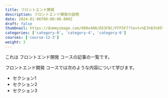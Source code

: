 ```yaml
---
title: フロントエンド開発
description: フロントエンド開発の説明
date: 2024-01-06T00:00:00.000Z
draft: false
thumbnail: https://dummyimage.com/600x400/D53F8C/FFF5F7?text=%E3%83%95%E3%83%AD%E3%83%B3%E3%83%88%E3%82%A8%E3%83%B3%E3%83%89%E9%96%8B%E7%99%BA
categories: ['category-0', 'category-4', 'category-6']
courses: ['course-12-3']
weight: 3
---
```


これは フロントエンド開発 コースの記事の一覧です。

  フロントエンド開発 コースでは次のような内容について学びます。

  - セクション1
  - セクション2
  - セクション3